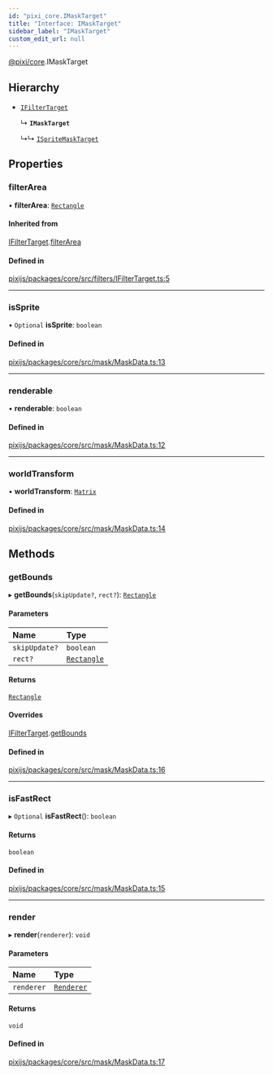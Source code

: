 ```yaml
---
id: "pixi_core.IMaskTarget"
title: "Interface: IMaskTarget"
sidebar_label: "IMaskTarget"
custom_edit_url: null
---
```


[@pixi/core](../modules/pixi_core.md).IMaskTarget

## Hierarchy

- [`IFilterTarget`](pixi_core.IFilterTarget.md)

  ↳ **`IMaskTarget`**

  ↳↳ [`ISpriteMaskTarget`](pixi_core.ISpriteMaskTarget.md)

## Properties

### filterArea

• **filterArea**: [`Rectangle`](../classes/pixi_core.Rectangle.md)

#### Inherited from

[IFilterTarget](pixi_core.IFilterTarget.md).[filterArea](pixi_core.IFilterTarget.md#filterarea)

#### Defined in

[pixijs/packages/core/src/filters/IFilterTarget.ts:5](https://github.com/pixijs/pixijs/blob/2194fe5c5/packages/core/src/filters/IFilterTarget.ts#L5)

___

### isSprite

• `Optional` **isSprite**: `boolean`

#### Defined in

[pixijs/packages/core/src/mask/MaskData.ts:13](https://github.com/pixijs/pixijs/blob/2194fe5c5/packages/core/src/mask/MaskData.ts#L13)

___

### renderable

• **renderable**: `boolean`

#### Defined in

[pixijs/packages/core/src/mask/MaskData.ts:12](https://github.com/pixijs/pixijs/blob/2194fe5c5/packages/core/src/mask/MaskData.ts#L12)

___

### worldTransform

• **worldTransform**: [`Matrix`](../classes/pixi_core.Matrix.md)

#### Defined in

[pixijs/packages/core/src/mask/MaskData.ts:14](https://github.com/pixijs/pixijs/blob/2194fe5c5/packages/core/src/mask/MaskData.ts#L14)

## Methods

### getBounds

▸ **getBounds**(`skipUpdate?`, `rect?`): [`Rectangle`](../classes/pixi_core.Rectangle.md)

#### Parameters

| Name | Type |
| :------ | :------ |
| `skipUpdate?` | `boolean` |
| `rect?` | [`Rectangle`](../classes/pixi_core.Rectangle.md) |

#### Returns

[`Rectangle`](../classes/pixi_core.Rectangle.md)

#### Overrides

[IFilterTarget](pixi_core.IFilterTarget.md).[getBounds](pixi_core.IFilterTarget.md#getbounds)

#### Defined in

[pixijs/packages/core/src/mask/MaskData.ts:16](https://github.com/pixijs/pixijs/blob/2194fe5c5/packages/core/src/mask/MaskData.ts#L16)

___

### isFastRect

▸ `Optional` **isFastRect**(): `boolean`

#### Returns

`boolean`

#### Defined in

[pixijs/packages/core/src/mask/MaskData.ts:15](https://github.com/pixijs/pixijs/blob/2194fe5c5/packages/core/src/mask/MaskData.ts#L15)

___

### render

▸ **render**(`renderer`): `void`

#### Parameters

| Name | Type |
| :------ | :------ |
| `renderer` | [`Renderer`](../classes/pixi_core.Renderer.md) |

#### Returns

`void`

#### Defined in

[pixijs/packages/core/src/mask/MaskData.ts:17](https://github.com/pixijs/pixijs/blob/2194fe5c5/packages/core/src/mask/MaskData.ts#L17)
